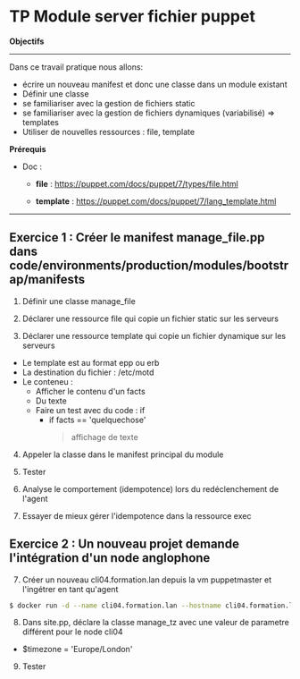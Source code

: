 # TP Module server fichier puppet

**Objectifs**

---

Dans ce travail pratique nous allons:

- écrire un nouveau manifest et donc une classe dans un module existant
- Définir une classe
- se familiariser avec la gestion de fichiers static
- se familiariser avec la gestion de fichiers dynamiques (variabilisé) => templates
- Utiliser de nouvelles ressources : file, template


**Prérequis**

- Doc :

  - **file** : https://puppet.com/docs/puppet/7/types/file.html

  - **template** : https://puppet.com/docs/puppet/7/lang_template.html

---

## Exercice 1 : Créer le manifest manage_file.pp dans code/environments/production/modules/bootstrap/manifests


1. Définir une classe manage_file

2. Déclarer une ressource file qui copie un fichier static sur les serveurs 


3. Déclarer une ressource template qui copie un fichier dynamique sur les serveurs

  - Le template est au format epp ou erb
  - La destination du fichier : /etc/motd
  - Le conteneu : 
    - Afficher le contenu d'un facts
    - Du texte 
    - Faire un test avec du code : if 
      - if facts == 'quelquechose'
        > affichage de texte

4. Appeler la classe dans le manifest principal du module

5. Tester

5. Analyse le comportement (idempotence) lors du redéclenchement de l'agent

6. Essayer de mieux gérer l'idempotence dans la ressource exec

## Exercice 2 : Un nouveau projet demande l'intégration d'un node anglophone

7. Créer un nouveau cli04.formation.lan depuis la vm puppetmaster et l'ingétrer en tant qu'agent 

  ```bash
  $ docker run -d --name cli04.formation.lan --hostname cli04.formation.lan --tmpfs /tmp --tmpfs /run --tmpfs /run/lock -v /sys/fs/cgroup:/sys/fs/cgroup:ro --add-host="puppet:172.16.8.11" bilbloke/puppet-systemd:1.0
  ``` 

8. Dans site.pp, déclare la classe manage_tz avec une valeur de parametre différent pour le node cli04

  - $timezone = 'Europe/London'

9. Tester

